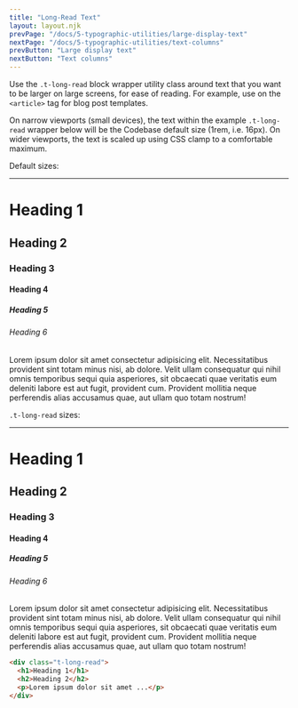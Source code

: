 ```yaml
---
title: "Long-Read Text"
layout: layout.njk
prevPage: "/docs/5-typographic-utilities/large-display-text"
nextPage: "/docs/5-typographic-utilities/text-columns"
prevButton: "Large display text"
nextButton: "Text columns"
---
```


<p class="t-lg t-thin">Use the <code>.t-long-read</code> block wrapper utility class around text that you want to be larger on large screens, for ease of reading. For example, use on the <code>&lt;article&gt;</code> tag for blog post templates.</p>

On narrow viewports (small devices), the text within the example `.t-long-read` wrapper below will be the Codebase default size (1rem, i.e. 16px). On wider viewports, the text is scaled up using CSS clamp to a comfortable maximum.

<div class="full-bleed mb-6">
<div class="container">
<div class="flex-md flex-gap flex-grow-equal">
<div class="b-thin p-1">
<p>Default sizes:</p>
<hr>
<h1>Heading 1</h1>
<h2>Heading 2</h2>
<h3>Heading 3</h3>
<h4>Heading 4</h4>
<h5>Heading 5</h5>
<h6>Heading 6</h6>
<p>Lorem ipsum dolor sit amet consectetur adipisicing elit. Necessitatibus provident sint totam minus nisi, ab dolore. Velit ullam consequatur qui nihil omnis temporibus sequi quia asperiores, sit obcaecati quae veritatis eum deleniti labore est aut fugit, provident cum. Provident mollitia neque perferendis alias accusamus quae, aut ullam quo totam nostrum!</p>
</div>
<div class="b-thin p-1">
<p><code>.t-long-read</code> sizes:</p>
<hr>
<div class="t-long-read">
<h1>Heading 1</h1>
<h2>Heading 2</h2>
<h3>Heading 3</h3>
<h4>Heading 4</h4>
<h5>Heading 5</h5>
<h6>Heading 6</h6>
<p>Lorem ipsum dolor sit amet consectetur adipisicing elit. Necessitatibus provident sint totam minus nisi, ab dolore. Velit ullam consequatur qui nihil omnis temporibus sequi quia asperiores, sit obcaecati quae veritatis eum deleniti labore est aut fugit, provident cum. Provident mollitia neque perferendis alias accusamus quae, aut ullam quo totam nostrum!</p>
</div>
</div>
</div>
</div>
</div>

```html
<div class="t-long-read">
  <h1>Heading 1</h1>
  <h2>Heading 2</h2>
  <p>Lorem ipsum dolor sit amet ...</p>
</div>
```